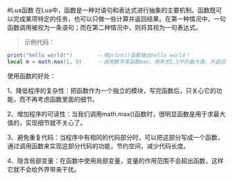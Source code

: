 #Lua函数
在Lua中，函数是一种对语句和表达式进行抽象的主要机制。函数既可以完成某项特定的任务，也可以只做一些计算并返回结果。在第一种情况中，一句函数调用被视为一条语句；而在第二种情况中，则将其视为一句表达式。

>示例代码：

```lua
print("hello world!")        --用print()函数输出hello world！
local m = math.max(1, 5)     --调用数学库函数max，用来求1,5中的最大值，并返回 赋给 m
```

使用函数的好处：  

1、降低程序的复杂性：把函数作为一个独立的模块，写完函数后，只关心它的功能，而不再考虑函数里面的细节。

2、增加程序的可读性：当我们调用math.max()函数时，很明显函数是用于求最大值的，实现细节就不关心了。

3、避免重复代码：当程序中有相同的代码部分时，可以把这部分写成一个函数，通过调用函数来实现这部分代码的功能，节约空间，减少代码长度。  

4、隐含局部变量：在函数中使用局部变量，变量的作用范围不会超出函数，这样它就不会给外界带来干扰。
